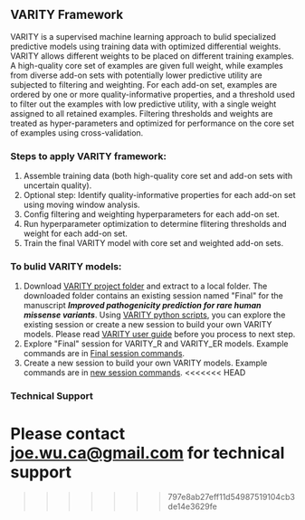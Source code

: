 ## VARITY Framework
VARITY is a supervised machine learning approach to bulid specialized predictive models using training data with optimized differential weights. VARITY allows different weights to be placed on different training examples.  A high-quality core set of examples are given full weight, while examples from diverse add-on sets with potentially lower predictive utility are subjected to filtering and weighting. For each add-on set, examples are ordered by one or more quality-informative properties, and a threshold used to filter out the examples with low predictive utility, with a single weight assigned to all retained examples. Filtering thresholds and weights are treated as hyper-parameters and optimized for performance on the core set of examples using cross-validation.

### Steps to apply VARITY framework:
1. Assemble training data (both high-quality core set and add-on sets with uncertain quality).
2. Optional step: Identify quality-informative properties for each add-on set using moving window analysis.
3. Config filtering and weighting hyperparameters for each add-on set.
4. Run hyperparameter optimization to determine flitering thresholds and weight for each add-on set.
5. Train the final VARITY model with core set and weighted add-on sets.

### To bulid VARITY models:
1. Download [VARITY project folder](http://varity.varianteffect.org/downloads/VARITY_Final.zip) and extract to a local folder. The downloaded folder contains an existing session named "Final" for the manuscript ***Improved pathogenicity prediction for rare human missense variants***. Using [VARITY python scripts](https://github.com/joewuca/varity/tree/master/python), you can explore the existing session or create a new session to build your own VARITY models. Please read [VARITY user guide](https://github.com/joewuca/varity/tree/master/varity_user_guide.pdf) before you process to next step.
2. Explore "Final" session for VARITY_R and VARITY_ER models. Example commands are in [Final session commands](https://github.com/joewuca/varity/tree/master/VARITY_Final_session_commands.txt).
3. Create a new session to build your own VARITY models. Example commands are in [new session commands](https://github.com/joewuca/varity/tree/master/VARITY_new_session_commands.txt).
<<<<<<< HEAD

### Technical Support
Please contact joe.wu.ca@gmail.com for technical support
=======
>>>>>>> 797e8ab27eff11d54987519104cb3de14e3629fe
